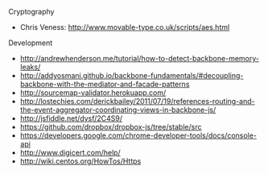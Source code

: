 Cryptography

- Chris Veness: http://www.movable-type.co.uk/scripts/aes.html

Development

- http://andrewhenderson.me/tutorial/how-to-detect-backbone-memory-leaks/
- http://addyosmani.github.io/backbone-fundamentals/#decoupling-backbone-with-the-mediator-and-facade-patterns
- http://sourcemap-validator.herokuapp.com/
- http://lostechies.com/derickbailey/2011/07/19/references-routing-and-the-event-aggregator-coordinating-views-in-backbone-js/
- http://jsfiddle.net/dysf/2C4S9/
- https://github.com/dropbox/dropbox-js/tree/stable/src
- https://developers.google.com/chrome-developer-tools/docs/console-api
- http://www.digicert.com/help/
- http://wiki.centos.org/HowTos/Https
